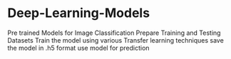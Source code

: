 # Deep-Learning-Models
Pre trained Models for Image Classification
Prepare Training and Testing Datasets
Train the model using various Transfer learning techniques
save the model in .h5 format
use model for prediction
